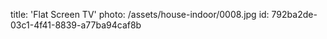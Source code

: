 title: 'Flat Screen TV'
photo: /assets/house-indoor/0008.jpg
id: 792ba2de-03c1-4f41-8839-a77ba94caf8b
